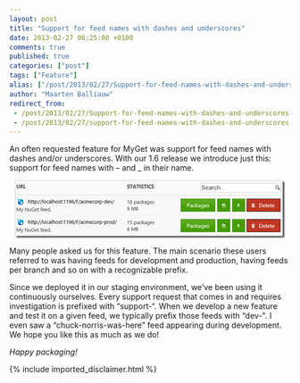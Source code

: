 ```yaml
---
layout: post
title: "Support for feed names with dashes and underscores"
date: 2013-02-27 06:25:00 +0100
comments: true
published: true
categories: ["post"]
tags: ["Feature"]
alias: ["/post/2013/02/27/Support-for-feed-names-with-dashes-and-underscores.aspx", "/post/2013/02/27/support-for-feed-names-with-dashes-and-underscores.aspx"]
author: "Maarten Balliauw"
redirect_from:
 - /post/2013/02/27/Support-for-feed-names-with-dashes-and-underscores.aspx.html
 - /post/2013/02/27/support-for-feed-names-with-dashes-and-underscores.aspx.html
---
```


<p>An often requested feature for MyGet was support for feed names with dashes and/or underscores. With our 1.6 release we introduce just this: support for feed names with &ndash; and _ in their name.</p>
<p><a href="/images/image_35.png"><img style="background-image: none; float: none; padding-top: 0px; padding-left: 0px; margin-left: auto; display: block; padding-right: 0px; margin-right: auto; border: 0px;" title="Feed names with dashes and underscores" src="/images/image_thumb_33.png" alt="Feed names with dashes and underscores" width="484" height="104" border="0" /></a></p>
<p>Many people asked us for this feature. The main scenario these users referred to was having feeds for development and production, having feeds per branch and so on with a recognizable prefix.</p>
<p>Since we deployed it in our staging environment, we&rsquo;ve been using it continuously ourselves. Every support request that comes in and requires investigation is prefixed with &ldquo;support-&ldquo;. When we develop a new feature and test it on a given feed, we typically prefix those feeds with &ldquo;dev-". I even saw a &ldquo;chuck-norris-was-here&rdquo; feed appearing during development. We hope you like this as much as we do!</p>
<p><em>Happy packaging!</em></p>

{% include imported_disclaimer.html %}

